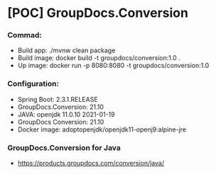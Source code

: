 # [POC] GroupDocs.Conversion

### Commad:
* Build app: ./mvnw clean package
* Build image: docker build -t groupdocs/conversion:1.0 .
* Up image: docker run -p 8080:8080 -t groupdocs/conversion:1.0

### Configuration:
* Spring Boot: 2.3.1.RELEASE
* GroupDocs.Conversion: 21.10
* JAVA: openjdk 11.0.10 2021-01-19
* GroupDocs Conversion: 21.10
* Docker image: adoptopenjdk/openjdk11-openj9:alpine-jre

### GroupDocs.Conversion for Java
* https://products.groupdocs.com/conversion/java/
